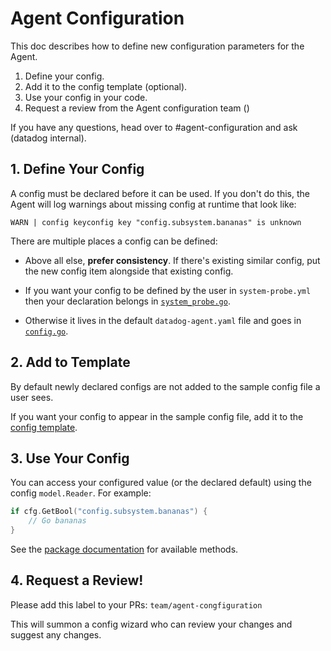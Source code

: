# Agent Configuration

This doc describes how to define new configuration parameters for the Agent.

1. Define your config.
2. Add it to the config template (optional).
3. Use your config in your code.
4. Request a review from the Agent configuration team ()

If you have any questions, head over to #agent-configuration and ask (datadog
internal).

## 1. Define Your Config

A config must be declared before it can be used. If you don't do this, the Agent
will log warnings about missing config at runtime that look like:

```
WARN | config keyconfig key "config.subsystem.bananas" is unknown
```

There are multiple places a config can be defined:

* Above all else, **prefer consistency**. If there's existing similar config,
  put the new config item alongside that existing config.

* If you want your config to be defined by the user in `system-probe.yml` then
  your declaration belongs in [`system_probe.go`].

* Otherwise it lives in the default `datadog-agent.yaml` file and goes in
  [`config.go`].


[`config.go`]: https://github.com/DataDog/datadog-agent/blob/main/pkg/config/setup/config.go
[`system_probe.go`]: https://github.com/DataDog/datadog-agent/blob/main/pkg/config/setup/system_probe.go

## 2. Add to Template

By default newly declared configs are not added to the sample config file a user
sees.

If you want your config to appear in the sample config file, add it to the
[config template].


[config template]: https://github.com/DataDog/datadog-agent/blob/main/pkg/config/config_template.yaml


## 3. Use Your Config

You can access your configured value (or the declared default) using the config
`model.Reader`. For example:

```go
if cfg.GetBool("config.subsystem.bananas") {
	// Go bananas
}
```

See the [package documentation] for available methods.


[package documentation]: https://pkg.go.dev/github.com/DataDog/datadog-agent/pkg/config/model#Reader


## 4. Request a Review!

Please add this label to your PRs: `team/agent-congfiguration`

This will summon a config wizard who can review your changes and suggest any
changes.
